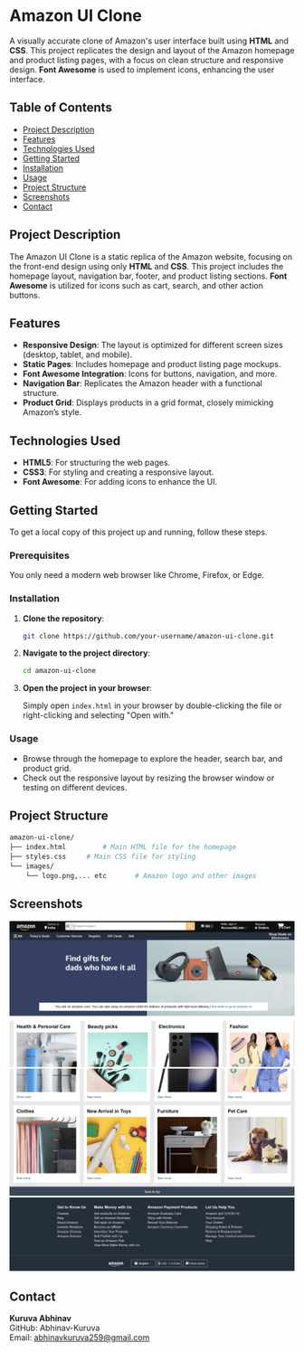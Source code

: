 # Amazon UI Clone

A visually accurate clone of Amazon's user interface built using **HTML** and **CSS**. This project replicates the design and layout of the Amazon homepage and product listing pages, with a focus on clean structure and responsive design. **Font Awesome** is used to implement icons, enhancing the user interface.

## Table of Contents

- [Project Description](#project-description)
- [Features](#features)
- [Technologies Used](#technologies-used)
- [Getting Started](#getting-started)
- [Installation](#installation)
- [Usage](#usage)
- [Project Structure](#project-structure)
- [Screenshots](#screenshots)
- [Contact](#contact)

## Project Description

The Amazon UI Clone is a static replica of the Amazon website, focusing on the front-end design using only **HTML** and **CSS**. This project includes the homepage layout, navigation bar, footer, and product listing sections. **Font Awesome** is utilized for icons such as cart, search, and other action buttons.

## Features

- **Responsive Design**: The layout is optimized for different screen sizes (desktop, tablet, and mobile).
- **Static Pages**: Includes homepage and product listing page mockups.
- **Font Awesome Integration**: Icons for buttons, navigation, and more.
- **Navigation Bar**: Replicates the Amazon header with a functional structure.
- **Product Grid**: Displays products in a grid format, closely mimicking Amazon’s style.

## Technologies Used

- **HTML5**: For structuring the web pages.
- **CSS3**: For styling and creating a responsive layout.
- **Font Awesome**: For adding icons to enhance the UI.

## Getting Started

To get a local copy of this project up and running, follow these steps.

### Prerequisites

You only need a modern web browser like Chrome, Firefox, or Edge.

### Installation

1. **Clone the repository**:

    ```bash
    git clone https://github.com/your-username/amazon-ui-clone.git
    ```

2. **Navigate to the project directory**:

    ```bash
    cd amazon-ui-clone
    ```

3. **Open the project in your browser**:

    Simply open `index.html` in your browser by double-clicking the file or right-clicking and selecting "Open with."

### Usage

- Browse through the homepage to explore the header, search bar, and product grid.
- Check out the responsive layout by resizing the browser window or testing on different devices.

## Project Structure

```bash
amazon-ui-clone/
├── index.html         # Main HTML file for the homepage
├── styles.css     # Main CSS file for styling
└── images/
    └── logo.png,... etc       # Amazon logo and other images
```

## Screenshots

![Home Page](project_photos/image1.png)
![Home Page](project_photos/image2.png)
![Home Page](project_photos/image3.png)

## Contact
**Kuruva Abhinav**
<br>
GitHub: Abhinav-Kuruva
<br>
Email: abhinavkuruva259@gmail.com




